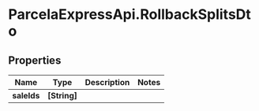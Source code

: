 # ParcelaExpressApi.RollbackSplitsDto

## Properties

Name | Type | Description | Notes
------------ | ------------- | ------------- | -------------
**saleIds** | **[String]** |  | 


